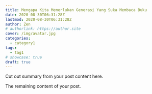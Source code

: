 ```yaml
---
title: Mengapa Kita Memerlukan Generasi Yang Suka Membaca Buku
date: 2020-08-30T06:31:28Z
lastmod: 2020-08-30T06:31:28Z
author: Zen
# authorlink: https://author.site
cover: /img/avatar.jpg
categories:
  - category1
tags:
  - tag1
# showcase: true
draft: true
---
```


Cut out summary from your post content here.

<!--more-->

The remaining content of your post.
